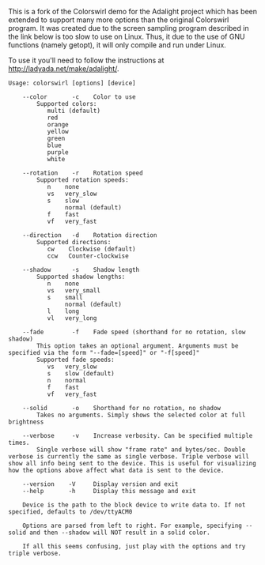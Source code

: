 This is a fork of the Colorswirl demo for the Adalight project which has been extended to support many more options than the original Colorswirl program. It was created due to the screen sampling program described in the link below is too slow to use on Linux. Thus, it due to the use of GNU functions (namely getopt), it will only compile and run under Linux.

To use it you'll need to follow the instructions at http://ladyada.net/make/adalight/.

    Usage: colorswirl [options] [device]

        --color       -c    Color to use   
            Supported colors:
               multi (default)
               red
               orange
               yellow
               green
               blue
               purple
               white

        --rotation    -r    Rotation speed   
            Supported rotation speeds:
               n    none
               vs   very_slow
               s    slow
                    normal (default)
               f    fast
               vf   very_fast

        --direction   -d    Rotation direction   
            Supported directions:
               cw    Clockwise (default)
               ccw   Counter-clockwise

        --shadow      -s    Shadow length   
            Supported shadow lengths:
               n    none
               vs   very_small
               s    small
                    normal (default)
               l    long
               vl   very_long

        --fade        -f    Fade speed (shorthand for no rotation, slow shadow)   
            This option takes an optional argument. Arguments must be specified via the form "--fade=[speed]" or "-f[speed]"
            Supported fade speeds:
               vs   very_slow
               s    slow (default)
               n    normal
               f    fast
               vf   very_fast   

        --solid       -o    Shorthand for no rotation, no shadow   
            Takes no arguments. Simply shows the selected color at full brightness   

        --verbose     -v    Increase verbosity. Can be specified multiple times.   
            Single verbose will show "frame rate" and bytes/sec. Double verbose is currently the same as single verbose. Triple verbose will show all info being sent to the device. This is useful for visualizing how the options above affect what data is sent to the device.   

        --version    -V     Display version and exit   
        --help       -h     Display this message and exit   

        Device is the path to the block device to write data to. If not specified, defaults to /dev/ttyACM0

        Options are parsed from left to right. For example, specifying --solid and then --shadow will NOT result in a solid color.
        
        If all this seems confusing, just play with the options and try triple verbose.   